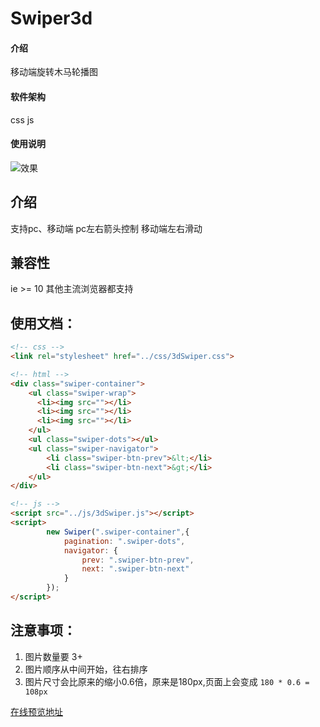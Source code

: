 # Swiper3d

#### 介绍
移动端旋转木马轮播图

#### 软件架构
css js



#### 使用说明

![效果](https://images.gitee.com/uploads/images/2019/1203/152715_c4215e29_2137661.png)
## 介绍
支持pc、移动端
pc左右箭头控制
移动端左右滑动
## 兼容性
ie >= 10
其他主流浏览器都支持
## 使用文档：
```html
<!-- css -->
<link rel="stylesheet" href="../css/3dSwiper.css">

<!-- html -->
<div class="swiper-container">
	<ul class="swiper-wrap">
      <li><img src=""></li> 
      <li><img src=""></li>
      <li><img src=""></li> 
	</ul>
	<ul class="swiper-dots"></ul>
	<ul class="swiper-navigator">
		<li class="swiper-btn-prev">&lt;</li>
		<li class="swiper-btn-next">&gt;</li>
	</ul>
</div>

<!-- js -->
<script src="../js/3dSwiper.js"></script>
<script>
		new Swiper(".swiper-container",{
			pagination: ".swiper-dots",
			navigator: {
				prev: ".swiper-btn-prev",
				next: ".swiper-btn-next"
			}
		});
</script>
```
## 注意事项：
1. 图片数量要 3+
2. 图片顺序从中间开始，往右排序
3. 图片尺寸会比原来的缩小0.6倍，原来是180px,页面上会变成 `180 * 0.6 = 108px`

[在线预览地址](http://visitor009.gitee.io/specialaffect/html/%E6%97%8B%E8%BD%AC%E6%9C%A8%E9%A9%AC%E8%BD%AE%E6%92%AD%E5%9B%BE.html)

